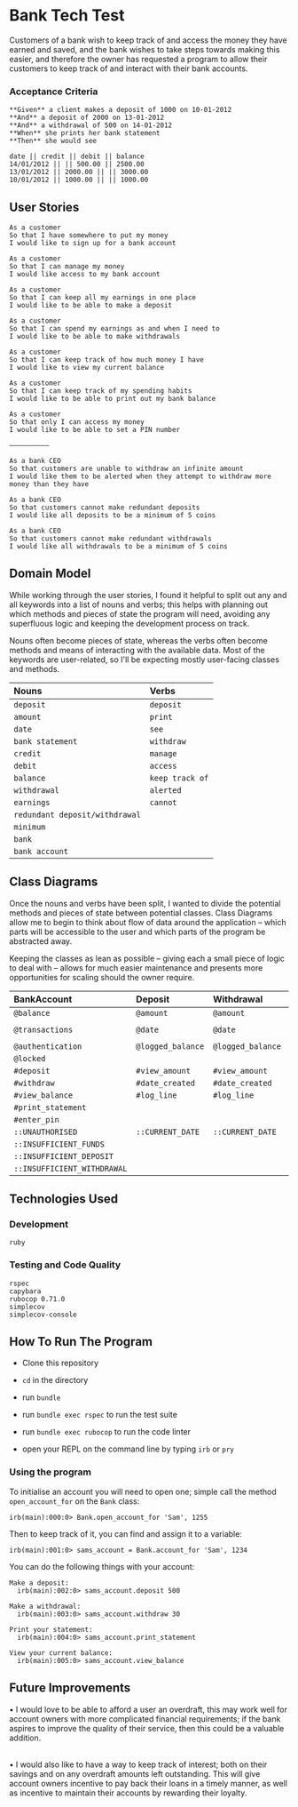 # Bank Tech Test

Customers of a bank wish to keep track of and access the money they have earned and saved, and the bank wishes to take steps towards making this easier, and therefore the owner has requested a program to allow their customers to keep track of and interact with their bank accounts.

### Acceptance Criteria

```
**Given** a client makes a deposit of 1000 on 10-01-2012  
**And** a deposit of 2000 on 13-01-2012  
**And** a withdrawal of 500 on 14-01-2012  
**When** she prints her bank statement  
**Then** she would see

date || credit || debit || balance
14/01/2012 || || 500.00 || 2500.00
13/01/2012 || 2000.00 || || 3000.00
10/01/2012 || 1000.00 || || 1000.00
```

## User Stories

```
As a customer
So that I have somewhere to put my money
I would like to sign up for a bank account

As a customer
So that I can manage my money
I would like access to my bank account

As a customer
So that I can keep all my earnings in one place
I would like to be able to make a deposit

As a customer
So that I can spend my earnings as and when I need to
I would like to be able to make withdrawals

As a customer
So that I can keep track of how much money I have
I would like to view my current balance

As a customer
So that I can keep track of my spending habits
I would like to be able to print out my bank balance

As a customer
So that only I can access my money
I would like to be able to set a PIN number

––––––––––

As a bank CEO
So that customers are unable to withdraw an infinite amount
I would like them to be alerted when they attempt to withdraw more money than they have

As a bank CEO
So that customers cannot make redundant deposits
I would like all deposits to be a minimum of 5 coins

As a bank CEO
So that customers cannot make redundant withdrawals
I would like all withdrawals to be a minimum of 5 coins
```

## Domain Model

While working through the user stories, I found it helpful to split out any and all keywords into a list of nouns and verbs; this helps with planning out which methods and pieces of state the program will need, avoiding any superfluous logic and keeping the development process on track.  

Nouns often become pieces of state, whereas the verbs often become methods and means of interacting with the available data.  Most of the keywords are user-related, so I'll be expecting mostly user-facing classes and methods.

| Nouns         | Verbs         |
| :------------ |:--------------|
| `deposit`      | `deposit` |
| `amount`      | `print` |
| `date` | `see` |
| `bank statement` | `withdraw` |
| `credit` | `manage` |
| `debit` | `access` |
| `balance` | `keep track of` |
| `withdrawal` | `alerted` |
|  `earnings` | `cannot` |
| `redundant deposit/withdrawal` | |
| `minimum` | |
| `bank` | |
| `bank account` | |

## Class Diagrams

Once the nouns and verbs have been split, I wanted to divide the potential methods and pieces of state between potential classes.  Class Diagrams allow me to begin to think about flow of data around the application – which parts will be accessible to the user and which parts of the program be abstracted away.  

Keeping the classes as lean as possible – giving each a small piece of logic to deal with – allows for much easier maintenance and presents more opportunities for scaling should the owner require.


| BankAccount                 | Deposit           | Withdrawal        | Transactions         | Bank                                      | Authentication |
| :-------------------------- | :---------------- | :---------------- | :-----------------   | :---------------------------------------- | :---- |
| `@balance`                  | `@amount`         | `@amount`         | `@transactions`      | `@bank_accounts`                          | `@pin_number`  |
| `@transactions`             | `@date`           | `@date`           |                      | `@account (tracked-account)`              |                |
| `@authentication`           | `@logged_balance` | `@logged_balance` |                      |                                           |                |
| `@locked`                   |                   |                   |                      |                                           |                |
| `#deposit`                  | `#view_amount`    | `#view_amount`    | `#log_data`          | `#self.open_account_for`                  | `#verify`      |
| `#withdraw`                 | `#date_created`   | `#date_created`   |                      | `#self.account_for`                       |                |
| `#view_balance`             | `#log_line`       | `#log_line`       |                      |                                           |                |
| `#print_statement`          |                   |                   |                      |                                           |                |
| `#enter_pin`                |                   |                   |                      |                                           |                |
| `::UNAUTHORISED`            | `::CURRENT_DATE`  | `::CURRENT_DATE`  |                      | `::NON_EXISTENT_ACCOUNT`                  |                |
| `::INSUFFICIENT_FUNDS`      |                   |                   |                      |                                           |                |
| `::INSUFFICIENT_DEPOSIT`    |                   |                   |                      |                                           |                |
| `::INSUFFICIENT_WITHDRAWAL` |                   |                   |                      |                                           |                |

## Technologies Used

### Development

```
ruby
```

### Testing and Code Quality

```
rspec
capybara
rubocop 0.71.0
simplecov
simplecov-console
```

## How To Run The Program

- Clone this repository
- `cd` in the directory
- run `bundle`
- run `bundle exec rspec` to run the test suite
- run `bundle exec rubocop` to run the code linter

- open your REPL on the command line by typing `irb` or `pry`

### Using the program

To initialise an account you will need to open one; simple call the method `open_account_for` on the `Bank` class:
```
irb(main):000:0> Bank.open_account_for 'Sam', 1255
```
Then to keep track of it, you can find and assign it to a variable:
```
irb(main):001:0> sams_account = Bank.account_for 'Sam', 1234
```

You can do the following things with your account:
```
Make a deposit:
  irb(main):002:0> sams_account.deposit 500

Make a withdrawal:
  irb(main):003:0> sams_account.withdraw 30

Print your statement:
  irb(main):004:0> sams_account.print_statement

View your current balance:
  irb(main):005:0> sams_account.view_balance
```

## Future Improvements

• I would love to be able to afford a user an overdraft, this may work well for account owners with more complicated financial requirements; if the bank aspires to improve the quality of their service, then this could be a valuable addition.<br/><br/>

• I would also like to have a way to keep track of interest; both on their savings and on any overdraft amounts left outstanding. This will give account owners incentive to pay back their loans in a timely manner, as well as incentive to maintain their accounts by rewarding their loyalty.
